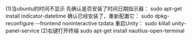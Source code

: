(1)当ubuntu的时间不显示
先确认是否安装了时间日期指示器：
 sudo apt-get install indicator-datetime
确认已经安装了，重新配置它：
sudo dpkg-reconfigure --frontend noninteractive tzdata
重启Unity：
sudo killall unity-panel-service 
(2)右键打开终端
sudo apt-get install nautilus-open-terminal


